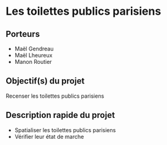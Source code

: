 # Les toilettes publics parisiens

## Porteurs

- Maël Gendreau
- Maël Lheureux
- Manon Routier

## Objectif(s) du projet

Recenser les toilettes publics parisiens

## Description rapide du projet

- Spatialiser les toilettes publics parisiens
- Vérifier leur état de marche
